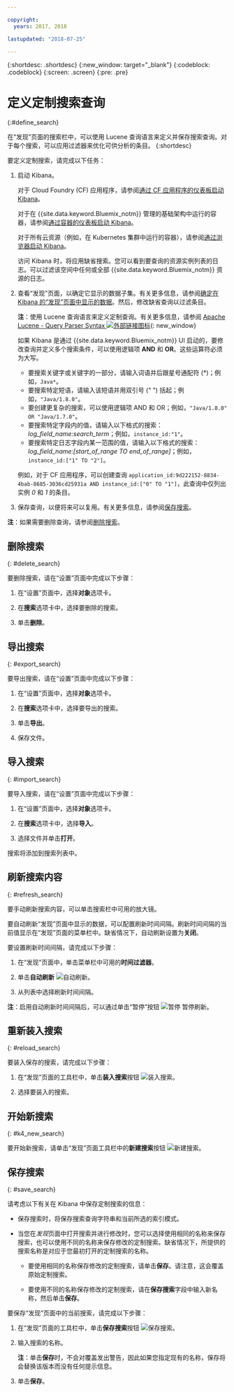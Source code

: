 ```yaml
---

copyright:
  years: 2017, 2018

lastupdated: "2018-07-25"

---
```




{:shortdesc: .shortdesc}
{:new_window: target="_blank"}
{:codeblock: .codeblock}
{:screen: .screen}
{:pre: .pre}

# 定义定制搜索查询
{:#define_search}

在“发现”页面的搜索栏中，可以使用 Lucene 查询语言来定义并保存搜索查询。对于每个搜索，可以应用过滤器来优化可供分析的条目。
{:shortdesc}

要定义定制搜索，请完成以下任务：

1. 启动 Kibana。

    对于 Cloud Foundry (CF) 应用程序，请参阅[通过 CF 应用程序的仪表板启动 Kibana](/docs/services/CloudLogAnalysis/kibana/launch.html#launch_Kibana_from_cf_app)。

	对于在 {{site.data.keyword.Bluemix_notm}} 管理的基础架构中运行的容器，请参阅[通过容器的仪表板启动 Kibana](/docs/services/CloudLogAnalysis/kibana/launch.html#launch_Kibana_for_containers)。
    
    对于所有云资源（例如，在 Kubernetes 集群中运行的容器），请参阅[通过浏览器启动 Kibana](/docs/services/CloudLogAnalysis/kibana/launch.html#launch_Kibana_from_browser)。 
	
	访问 Kibana 时，将应用缺省搜索。您可以看到要查询的资源实例列表的日志。可以过滤该空间中任何或全部 {{site.data.keyword.Bluemix_notm}} 资源的日志。

2. 查看“发现”页面，以确定它显示的数据子集。有关更多信息，请参阅[确定在 Kibana 的“发现”页面中显示的数据](/docs/services/CloudLogAnalysis/kibana/analize_logs_interactively.html#identify_data)。然后，修改缺省查询以过滤条目。

    **注**：使用 Lucene 查询语言来定义定制查询。有关更多信息，请参阅 [Apache Lucene - Query Parser Syntax ![外部链接图标](../../../icons/launch-glyph.svg "外部链接图标")](https://lucene.apache.org/core/2_9_4/queryparsersyntax.html){: new_window}
    
    如果 Kibana 是通过 {{site.data.keyword.Bluemix_notm}} UI 启动的，要修改查询并定义多个搜索条件，可以使用逻辑项 **AND** 和 **OR**。这些运算符必须为大写。    
    
    * 要搜索关键字或关键字的一部分，请输入词语并后跟星号通配符 (*)；例如，`Java*`。 
    * 要搜索特定短语，请输入该短语并用双引号 (" ") 括起；例如，`"Java/1.8.0"`。
    * 要创建更复杂的搜索，可以使用逻辑项 AND 和 OR；例如，`"Java/1.8.0" OR "Java/1.7.0"`。
    * 要搜索特定字段内的值，请输入以下格式的搜索：*log_field_name:search_term*；例如，`instance_id:"1"`。
    * 要搜索特定日志字段内某一范围的值，请输入以下格式的搜索：*log_field_name:[start_of_range TO end_of_range]*；例如，`instance_id:["1" TO "2"]`。

     例如，对于 CF 应用程序，可以创建查询 `application_id:9d222152-8834-4bab-8685-3036cd25931a AND instance_id:["0" TO "1"]`，此查询中仅列出实例 *0* 和 *1* 的条目。 

3. 保存查询，以便将来可以复用。有关更多信息，请参阅[保存搜索](/docs/services/CloudLogAnalysis/kibana/define_search.html#save_search)。 

**注**：如果需要删除查询，请参阅[删除搜索](/docs/services/CloudLogAnalysis/kibana/define_search.html#delete_search)。



## 删除搜索
{: #delete_search}

要删除搜索，请在“设置”页面中完成以下步骤：

1. 在“设置”页面中，选择**对象**选项卡。

2. 在**搜索**选项卡中，选择要删除的搜索。

3. 单击**删除**。


## 导出搜索
{: #export_search}

要导出搜索，请在“设置”页面中完成以下步骤：

1. 在“设置”页面中，选择**对象**选项卡。

2. 在**搜索**选项卡中，选择要导出的搜索。

3. 单击**导出**。

4. 保存文件。

 
## 导入搜索
{: #import_search}

要导入搜索，请在“设置”页面中完成以下步骤：

1. 在“设置”页面中，选择**对象**选项卡。

2. 在**搜索**选项卡中，选择**导入**。

3. 选择文件并单击**打开**。

搜索将添加到搜索列表中。

## 刷新搜索内容
{: #refresh_search}

要手动刷新搜索内容，可以单击搜索栏中可用的放大镜。 

要自动刷新“发现”页面中显示的数据，可以配置刷新时间间隔。刷新时间间隔的当前值显示在“发现”页面的菜单栏中。缺省情况下，自动刷新设置为**关闭**。

要设置刷新时间间隔，请完成以下步骤：

1. 在“发现”页面中，单击菜单栏中可用的**时间过滤器**。

2. 单击**自动刷新** ![自动刷新](images/auto_refresh_icon.jpg "自动刷新")。

3. 从列表中选择刷新时间间隔。 

**注**：启用自动刷新时间间隔后，可以通过单击“暂停”按钮 ![暂停](images/auto_refresh_pause_icon.jpg "暂停") 暂停刷新。


## 重新装入搜索
{: #reload_search}

要装入保存的搜索，请完成以下步骤：

1. 在“发现”页面的工具栏中，单击**装入搜索**按钮 ![装入搜索](images/load_icon.jpg "装入搜索")。

2. 选择要装入的搜索。 

## 开始新搜索
{: #k4_new_search}

要开始新搜索，请单击“发现”页面工具栏中的**新建搜索**按钮 ![新建搜索](images/new_search_icon.jpg "新建搜索")。

## 保存搜索 
{: #save_search}

请考虑以下有关在 Kibana 中保存定制搜索的信息：

* 保存搜索时，将保存搜索查询字符串和当前所选的索引模式。
* 当您在*发现*页面中打开搜索并进行修改时，您可以选择使用相同的名称来保存搜索，也可以使用不同的名称来保存修改的定制搜索。缺省情况下，所提供的搜索名称是对应于您最初打开的定制搜索的名称。

    * 要使用相同的名称保存修改的定制搜索，请单击**保存**。请注意，这会覆盖原始定制搜索。 
	
	* 要使用不同的名称保存修改的定制搜索，请在**保存搜索**字段中输入新名称，然后单击**保存**。 


要保存“发现”页面中的当前搜索，请完成以下步骤：

1. 在“发现”页面的工具栏中，单击**保存搜索**按钮 ![保存搜索](images/save_search_icon.jpg "保存搜索")。

2. 输入搜索的名称。

    **注**：单击**保存**时，不会对覆盖发出警告，因此如果您指定现有的名称，保存将会替换该版本而没有任何提示信息。

3. 单击**保存**。 
